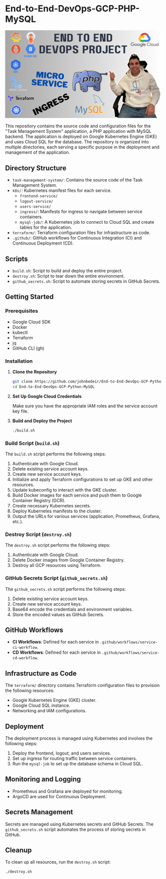 # End-to-End-DevOps-GCP-PHP-MySQL

<img src=cover.png>

This repository contains the source code and configuration files for the "Task Management System" application, a PHP application with MySQL backend. The application is deployed on Google Kubernetes Engine (GKE) and uses Cloud SQL for the database. The repository is organized into multiple directories, each serving a specific purpose in the deployment and management of the application.

## Directory Structure

- `task-management-system/`: Contains the source code of the Task Management System.
- `k8s/`: Kubernetes manifest files for each service.
  - `frontend-service/`
  - `logout-service/`
  - `users-service/`
  - `ingress/`: Manifests for ingress to navigate between service containers.
  - `mysql-job/`: A Kubernetes job to connect to Cloud SQL and create tables for the application.
- `terraform/`: Terraform configuration files for infrastructure as code.
- `.github/`: GitHub workflows for Continuous Integration (CI) and Continuous Deployment (CD).

## Scripts

- `build.sh`: Script to build and deploy the entire project.
- `destroy.sh`: Script to tear down the entire environment.
- `github_secrets.sh`: Script to automate storing secrets in GitHub Secrets.

## Getting Started

### Prerequisites

- Google Cloud SDK
- Docker
- kubectl
- Terraform
- jq
- GitHub CLI (gh)

### Installation

1. **Clone the Repository**

   ```sh
   git clone https://github.com/johnbedeir/End-to-End-DevOps-GCP-Python-MySQL.git
   cd End-to-End-DevOps-GCP-Python-MySQL
   ```

2. **Set Up Google Cloud Credentials**

   Make sure you have the appropriate IAM roles and the service account key file.

3. **Build and Deploy the Project**

   ```sh
   ./build.sh
   ```

### Build Script (`build.sh`)

The `build.sh` script performs the following steps:

1. Authenticate with Google Cloud.
2. Delete existing service account keys.
3. Create new service account keys.
4. Initialize and apply Terraform configurations to set up GKE and other resources.
5. Update kubeconfig to interact with the GKE cluster.
6. Build Docker images for each service and push them to Google Container Registry (GCR).
7. Create necessary Kubernetes secrets.
8. Deploy Kubernetes manifests to the cluster.
9. Output the URLs for various services (application, Prometheus, Grafana, etc.).

### Destroy Script (`destroy.sh`)

The `destroy.sh` script performs the following steps:

1. Authenticate with Google Cloud.
2. Delete Docker images from Google Container Registry.
3. Destroy all GCP resources using Terraform.

### GitHub Secrets Script (`github_secrets.sh`)

The `github_secrets.sh` script performs the following steps:

1. Delete existing service account keys.
2. Create new service account keys.
3. Base64 encode the credentials and environment variables.
4. Store the encoded values as GitHub Secrets.

## GitHub Workflows

- **CI Workflows**: Defined for each service in `.github/workflows/service-ci-workflow`.
- **CD Workflows**: Defined for each service in `.github/workflows/service-cd-workflow`.

## Infrastructure as Code

The `terraform/` directory contains Terraform configuration files to provision the following resources:

- Google Kubernetes Engine (GKE) cluster.
- Google Cloud SQL instance.
- Networking and IAM configurations.

## Deployment

The deployment process is managed using Kubernetes and involves the following steps:

1. Deploy the frontend, logout, and users services.
2. Set up ingress for routing traffic between service containers.
3. Run the `mysql-job` to set up the database schema in Cloud SQL.

## Monitoring and Logging

- Prometheus and Grafana are deployed for monitoring.
- ArgoCD are used for Continuous Deployment.

## Secrets Management

Secrets are managed using Kubernetes secrets and GitHub Secrets. The `github_secrets.sh` script automates the process of storing secrets in GitHub.

## Cleanup

To clean up all resources, run the `destroy.sh` script:

```sh
./destroy.sh
```
